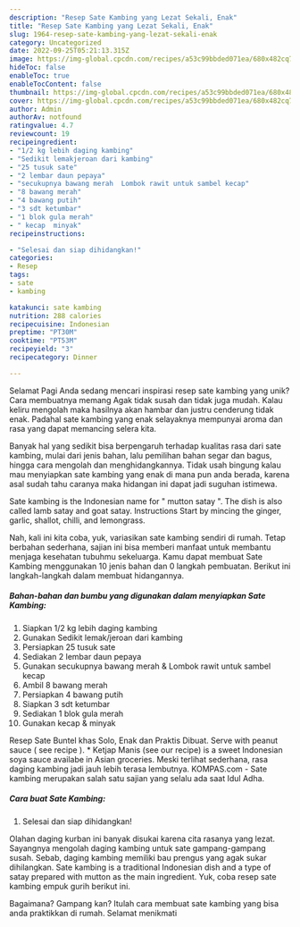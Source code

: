 ```yaml
---
description: "Resep Sate Kambing yang Lezat Sekali, Enak"
title: "Resep Sate Kambing yang Lezat Sekali, Enak"
slug: 1964-resep-sate-kambing-yang-lezat-sekali-enak
category: Uncategorized
date: 2022-09-25T05:21:13.315Z
image: https://img-global.cpcdn.com/recipes/a53c99bbded071ea/680x482cq70/sate-kambing-foto-resep-utama.jpg
hideToc: false
enableToc: true
enableTocContent: false
thumbnail: https://img-global.cpcdn.com/recipes/a53c99bbded071ea/680x482cq70/sate-kambing-foto-resep-utama.jpg
cover: https://img-global.cpcdn.com/recipes/a53c99bbded071ea/680x482cq70/sate-kambing-foto-resep-utama.jpg
author: Admin
authorAv: notfound
ratingvalue: 4.7
reviewcount: 19
recipeingredient:
- "1/2 kg lebih daging kambing"
- "Sedikit lemakjeroan dari kambing"
- "25 tusuk sate"
- "2 lembar daun pepaya"
- "secukupnya bawang merah  Lombok rawit untuk sambel kecap"
- "8 bawang merah"
- "4 bawang putih"
- "3 sdt ketumbar"
- "1 blok gula merah"
- " kecap  minyak"
recipeinstructions:

- "Selesai dan siap dihidangkan!"
categories:
- Resep
tags:
- sate
- kambing

katakunci: sate kambing 
nutrition: 288 calories
recipecuisine: Indonesian
preptime: "PT30M"
cooktime: "PT53M"
recipeyield: "3"
recipecategory: Dinner

---
```



Selamat Pagi Anda sedang mencari inspirasi resep sate kambing yang unik? Cara membuatnya memang Agak tidak susah dan tidak juga mudah. Kalau keliru mengolah maka hasilnya akan hambar dan justru cenderung tidak enak. Padahal sate kambing yang enak selayaknya mempunyai aroma dan rasa yang dapat memancing selera kita.


Banyak hal yang sedikit bisa berpengaruh terhadap kualitas rasa dari sate kambing, mulai dari jenis bahan, lalu pemilihan bahan segar dan bagus, hingga cara mengolah dan menghidangkannya. Tidak usah bingung kalau mau menyiapkan sate kambing yang enak di mana pun anda berada, karena asal sudah tahu caranya maka hidangan ini dapat jadi suguhan istimewa.

Sate kambing is the Indonesian name for &#34; mutton satay &#34;. The dish is also called lamb satay and goat satay. Instructions Start by mincing the ginger, garlic, shallot, chilli, and lemongrass.


Nah, kali ini kita coba, yuk, variasikan sate kambing sendiri di rumah. Tetap berbahan sederhana, sajian ini bisa memberi manfaat untuk membantu menjaga kesehatan tubuhmu sekeluarga. Kamu dapat membuat Sate Kambing menggunakan 10 jenis bahan dan 0 langkah pembuatan. Berikut ini langkah-langkah dalam membuat hidangannya.

<!--inarticleads1-->

##### Bahan-bahan dan bumbu yang digunakan dalam menyiapkan Sate Kambing:

1. Siapkan 1/2 kg lebih daging kambing
1. Gunakan Sedikit lemak/jeroan dari kambing
1. Persiapkan 25 tusuk sate
1. Sediakan 2 lembar daun pepaya
1. Gunakan secukupnya bawang merah &amp; Lombok rawit untuk sambel kecap
1. Ambil 8 bawang merah
1. Persiapkan 4 bawang putih
1. Siapkan 3 sdt ketumbar
1. Sediakan 1 blok gula merah
1. Gunakan  kecap &amp; minyak


Resep Sate Buntel khas Solo, Enak dan Praktis Dibuat. Serve with peanut sauce ( see recipe ). * Ketjap Manis (see our recipe) is a sweet Indonesian soya sauce availabe in Asian groceries. Meski terlihat sederhana, rasa daging kambing jadi jauh lebih terasa lembutnya. KOMPAS.com - Sate kambing merupakan salah satu sajian yang selalu ada saat Idul Adha. 

<!--inarticleads2-->

##### Cara buat Sate Kambing:


1. Selesai dan siap dihidangkan!

Olahan daging kurban ini banyak disukai karena cita rasanya yang lezat. Sayangnya mengolah daging kambing untuk sate gampang-gampang susah. Sebab, daging kambing memiliki bau prengus yang agak sukar dihilangkan. Sate kambing is a traditional Indonesian dish and a type of satay prepared with mutton as the main ingredient. Yuk, coba resep sate kambing empuk gurih berikut ini. 

Bagaimana? Gampang kan? Itulah cara membuat sate kambing yang bisa anda praktikkan di rumah. Selamat menikmati
